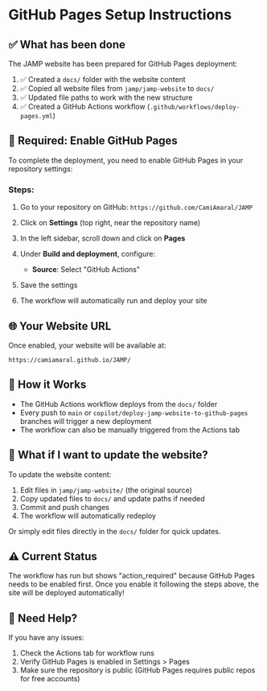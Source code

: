 # GitHub Pages Setup Instructions

## ✅ What has been done

The JAMP website has been prepared for GitHub Pages deployment:

1. ✅ Created a `docs/` folder with the website content
2. ✅ Copied all website files from `jamp/jamp-website` to `docs/`
3. ✅ Updated file paths to work with the new structure
4. ✅ Created a GitHub Actions workflow (`.github/workflows/deploy-pages.yml`)

## 🚀 Required: Enable GitHub Pages

To complete the deployment, you need to enable GitHub Pages in your repository settings:

### Steps:

1. Go to your repository on GitHub: `https://github.com/CamiAmaral/JAMP`

2. Click on **Settings** (top right, near the repository name)

3. In the left sidebar, scroll down and click on **Pages**

4. Under **Build and deployment**, configure:
   - **Source**: Select "GitHub Actions"
   
5. Save the settings

6. The workflow will automatically run and deploy your site

## 🌐 Your Website URL

Once enabled, your website will be available at:

```
https://camiamaral.github.io/JAMP/
```

## 📝 How it Works

- The GitHub Actions workflow deploys from the `docs/` folder
- Every push to `main` or `copilot/deploy-jamp-website-to-github-pages` branches will trigger a new deployment
- The workflow can also be manually triggered from the Actions tab

## 🔧 What if I want to update the website?

To update the website content:

1. Edit files in `jamp/jamp-website/` (the original source)
2. Copy updated files to `docs/` and update paths if needed
3. Commit and push changes
4. The workflow will automatically redeploy

Or simply edit files directly in the `docs/` folder for quick updates.

## ⚠️ Current Status

The workflow has run but shows "action_required" because GitHub Pages needs to be enabled first. Once you enable it following the steps above, the site will be deployed automatically!

## 📧 Need Help?

If you have any issues:
1. Check the Actions tab for workflow runs
2. Verify GitHub Pages is enabled in Settings > Pages
3. Make sure the repository is public (GitHub Pages requires public repos for free accounts)
